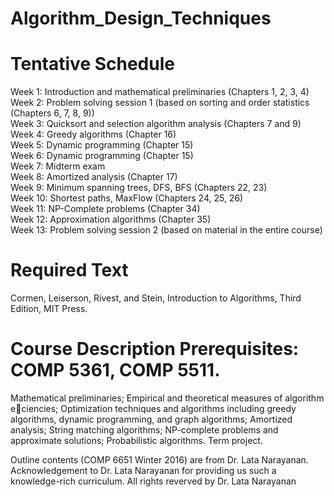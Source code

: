 # Algorithm_Design_Techniques

Tentative Schedule
===========
Week 1: Introduction and mathematical preliminaries (Chapters 1, 2, 3, 4)</br>
Week 2: Problem solving session 1 (based on sorting and order statistics (Chapters 6, 7, 8,
9)) </br>
Week 3: Quicksort and selection algorithm analysis (Chapters 7 and 9)</br>
Week 4: Greedy algorithms (Chapter 16)</br>
Week 5: Dynamic programming (Chapter 15)</br>
Week 6: Dynamic programming (Chapter 15)</br>
Week 7: Midterm exam</br>
Week 8: Amortized analysis (Chapter 17)</br>
Week 9: Minimum spanning trees, DFS, BFS (Chapters 22, 23)</br>
Week 10: Shortest paths, MaxFlow (Chapters 24, 25, 26)</br>
Week 11: NP-Complete problems (Chapter 34)</br>
Week 12: Approximation algorithms (Chapter 35)</br>
Week 13: Problem solving session 2 (based on material in the entire course)</br>

Required Text
====
Cormen, Leiserson, Rivest, and Stein, Introduction to Algorithms, Third
Edition, MIT Press.</br>

Course Description Prerequisites: COMP 5361, COMP 5511.
======
Mathematical preliminaries; Empirical and theoretical measures of algorithm eciencies;
Optimization techniques and algorithms including greedy algorithms, dynamic programming,
and graph algorithms; Amortized analysis; String matching algorithms; NP-complete
problems and approximate solutions; Probabilistic algorithms. Term project.

Outline contents (COMP 6651 Winter 2016) are from Dr. Lata Narayanan. 
Acknowledgement to Dr. Lata Narayanan for providing us such a knowledge-rich curriculum.
All rights reverved by Dr. Lata Narayanan
